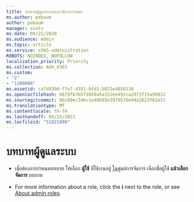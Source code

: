 ```yaml
---
title: บทบาทผู้ดูแลระบบและวิธีการกําหนด
ms.author: pebaum
author: pebaum
manager: scotv
ms.date: 04/21/2020
ms.audience: Admin
ms.topic: article
ms.service: o365-administration
ROBOTS: NOINDEX, NOFOLLOW
localization_priority: Priority
ms.collection: Adm_O365
ms.custom:
- "2"
- "1200008"
ms.assetid: ca7d439d-ffe7-4351-bfd1-b022e4056138
ms.openlocfilehash: 6679f67b5f3059a5a152ee492ca2973f15a9b932
ms.sourcegitcommit: 8bc60ec34bc1e40685e3976576e04a2623f63a7c
ms.translationtype: MT
ms.contentlocale: th-TH
ms.lasthandoff: 04/15/2021
ms.locfileid: "51821898"
---
```

# <a name="admin-roles"></a>บทบาทผู้ดูแลระบบ

- เมื่อต้องการกําหนดบทบาท ให้เลือก **ผู้ใช้** ที่ใช้งานอยู่ [ใน](https://admin.microsoft.com/Adminportal/Home#/users)ศูนย์การจัดการ เลือกชื่อผู้ใช้  **แล้วเลือก จัดการ** บทบาท

- For more information about a role, click the **i** next to the role, or see [About admin roles](https://docs.microsoft.com/microsoft-365/admin/add-users/about-admin-roles).